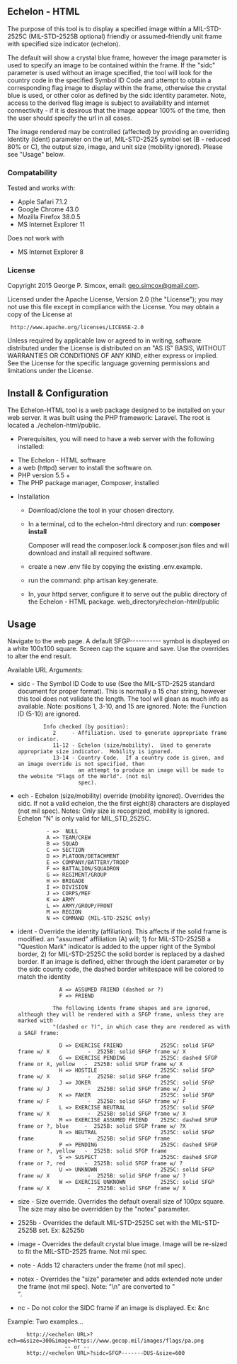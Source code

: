 ## Echelon - HTML
 
 The purpose of this tool is to display a specified image within a MIL-STD-2525C (MIL-STD-2525B optional) friendly or assumed-friendly unit 
 frame with specified size indicator (echelon).
 
 The default will show a crystal blue frame, however the image parameter is used to specify an image to be contained within the frame.
 If the "sidc" parameter is used without an image specified, the tool will look for the country code in the specified Symbol ID Code and
 attempt to obtain a corresponding flag image to display within the frame, otherwise the crystal blue is used, or other color as defined by 
 the sidc identity parameter.  Note, access to the derived flag image is subject to availability and internet connectivity - if it is desirous 
 that the image appear 100% of the time, then the user should specify the url in all cases.
 
 The image rendered may be controlled (affected) by providing an overriding Identity (ident) parameter on the url, MIL-STD-2525 symbol set (B - reduced 80% or C), the 
 output size, image, and unit size (mobility ignored).  Please see "Usage" below.

### Compatability

Tested and works with:

* Apple Safari 7.1.2
* Google Chrome 43.0
* Mozilla Firefox 38.0.5
* MS Internet Explorer 11

Does not work with

* MS Internet Explorer 8

### License

Copyright 2015 George P. Simcox, email: geo.simcox@gmail.com.

Licensed under the Apache License, Version 2.0 (the "License");
you may not use this file except in compliance with the License.
You may obtain a copy of the License at

     http://www.apache.org/licenses/LICENSE-2.0

Unless required by applicable law or agreed to in writing, software
distributed under the License is distributed on an "AS IS" BASIS,
WITHOUT WARRANTIES OR CONDITIONS OF ANY KIND, either express or implied.
See the License for the specific language governing permissions and
limitations under the License.

## Install & Configuration

The Echelon-HTML tool is a web package designed to be installed on your web server.  It was built using the 
PHP framework: Laravel.  The root is located a ./echelon-html/public.

- Prerequisites, you will need to have a web server with the following installed:
 * The Echelon - HTML software
 * a web (httpd) server to install the software on.
 * PHP version 5.5 +
 * The PHP package manager, Composer, installed

- Installation

  * Download/clone the tool in your chosen directory.
  * In a terminal, cd to the echelon-html directory and run: **composer install**
       
       Composer will read the composer.lock & composer.json files and will download and 
       install all required software.
  * create a new .env file by copying the existing .env.example.
  * run the command: php artisan key:generate.
  * In, your httpd server, configure it to serve out the public directory of the Echelon - HTML package.
       web_directory/echelon-html/public
       
## Usage

Navigate to the web page.  A default SFGP----------- symbol is displayed on a white 100x100 square.  Screen cap 
the square and save.  Use the overrides to alter the end result.

Available URL Arguments:

 * sidc   - The Symbol ID Code to use (See the MIL-STD-2525 standard document for proper format).  This is normally 
            a 15 char string, however this tool does not validate the length.  The tool will glean as much info as 
            available. Note: positions 1, 3-10, and 15 are ignored.  Note: the Function ID (5-10) are ignored.
         
               Info checked (by position):
                  2     - Affiliation. Used to generate appropriate frame or indicator.
                  11-12 - Echelon (size/mobility).  Used to generate appropriate size indicator.  Mobility is ignored.
                  13-14 - Country Code.  If a country code is given, and an image override is not specified, then
                          an attempt to produce an image will be made to the website "Flags of the World". (not mil 
                          spec).
                      
 * ech    - Echelon (size/mobility) override (mobility ignored).  Overrides the sidc.  If not a valid echelon, the the first eight(8) characters
            are displayed (not mil spec).  Notes: Only size is recognized, mobility is ignored. Echelon "N" is only valid for MIL_STD_2525C.
         
                - =>  NULL
                A => TEAM/CREW
                B => SQUAD
                C => SECTION
                D => PLATOON/DETACHMENT
                E => COMPANY/BATTERY/TROOP
                F => BATTALION/SQUADRON
                G => REGIMENT/GROUP
                H => BRIGADE
                I => DIVISION
                J => CORPS/MEF
                K => ARMY
                L => ARMY/GROUP/FRONT
                M => REGION
                N => COMMAND (MIL-STD-2525C only)

 * ident  - Override the identity  (affiliation).  This affects if the solid frame is modified.  an "assumed" 
            affiliation (A) will; 
                1) for MiL-STD-2525B a "Question Mark" indicator is added to the upper right of the Symbol border, 
                2) for MIL-STD-2525C the solid border is replaced by a dashed border. If an image is defined, either 
                   through the ident parameter or by the sidc county code, the dashed border whitespace will be colored
                   to match the identity
              
                    A => ASSUMED FRIEND (dashed or ?)
                    F => FRIEND 
                    
                  The following idents frame shapes and are ignored, although they will be rendered with a SFGP frame, unless they are marked with 
                  "(dashed or ?)", in which case they are rendered as with a SAGF frame:
                  
                    D => EXERCISE FRIEND            2525C: solid SFGP frame w/ X            -  2525B: solid SFGP frame w/ X
                    G => EXERCISE PENDING           2525C: dashed SFGP frame or X, yellow   -  2525B: solid SFGP frame w/ X
                    H => HOSTILE                    2525C: solid SFGP frame w/ X            -  2525B: solid SFGP frame
                    J => JOKER                      2525C: solid SFGP frame w/ J            -  2525B: solid SFGP frame w/ J
                    K => FAKER                      2525C: solid SFGP frame w/ F            -  2525B: solid SFGP frame w/ F
                    L => EXERCISE NEUTRAL           2525C: solid SFGP frame w/ X            -  2525B: solid SFGP frame w/ X
                    M => EXERCISE ASSUMED FRIEND    2525C: dashed SFGP frame or ?, blue     -  2525B: solid SFGP frame w/ ?X
                    N => NEUTRAL                    2525C: solid SFGP frame                 -  2525B: solid SFGP frame
                    P => PENDING                    2525C: dashed SFGP frame or ?, yellow   -  2525B: solid SFGP frame
                    S => SUSPECT                    2525C: dashed SFGP frame or ?, red      -  2525B: solid SFGP frame w/ ?
                    U => UNKNOWN                    2525C: solid SFGP frame w/ X            -  2525B: solid SFGP frame w/ ?
                    W => EXERCISE UNKNOWN           2525C: solid SFGP frame w/ X            -  2525B: solid SFGP frame w/ X
             
 * size   - Size override.  Overrides the default overall size of 100px square.  The size may also be overridden
            by the "notex" parameter.
 
 * 2525b  - Overrides the default MIL-STD-2525C set with the MIL-STD-2525B set. Ex: &2525b
 
 * image  - Overrides the default crystal blue image.  Image will be re-sized to fit the MIL-STD-2525 frame. Not mil spec.
 
 * note   - Adds 12 characters under the frame (not mil spec).
 
 * notex  - Overrides the "size" parameter and adds extended note under the frame (not mil spec). Note: "\n" are converted to "<br>".
 
 * nc     - Do not color the SIDC frame if an image is displayed. Ex: &nc

Example:  Two examples...

          http://<echelon URL>?ech=m&size=300&image=https://www.gecop.mil/images/flags/pa.png
                      -- or --
          http://<echelon URL>?sidc=SFGP-------DUS-&size=600


